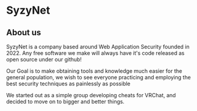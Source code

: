 # SyzyNet

## About us
SyzyNet is a company based around Web Application Security founded in 2022. Any free software we make will always have it's code released as open source under our github!

Our Goal is to make obtaining tools and knowledge much easier for the general population, we wish to see everyone practicing and employing the best security techniques as painlessly as possible

We started out as a simple group developing cheats for VRChat, and decided to move on to bigger and better things.


